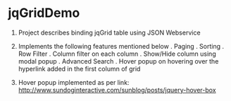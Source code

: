 jqGridDemo
==========

1. Project describes binding jqGrid table using JSON Webservice
2. Implements the following features mentioned below
  . Paging
  . Sorting
  . Row Filter
  . Column filter on each column
  . Show/Hide column using modal popup
  . Advanced Search 
  . Hover popup on hovering over the hyperlink added in the first column of grid

3. Hover popup implemented as per link: http://www.sundoginteractive.com/sunblog/posts/jquery-hover-box
